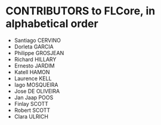 # CONTRIBUTORS to FLCore, in alphabetical order

- Santiago CERVINO
- Dorleta GARCIA
- Philippe GROSJEAN
- Richard HILLARY
- Ernesto JARDIM
- Katell HAMON
- Laurence KELL
- Iago MOSQUEIRA
- Jose DE OLIVEIRA
- Jan Jaap POOS
- Finlay SCOTT
- Robert SCOTT
- Clara ULRICH
